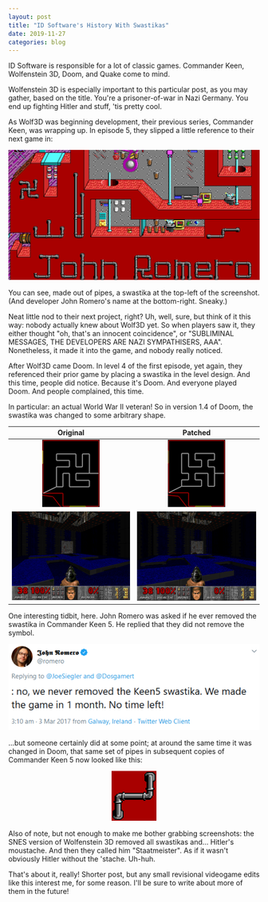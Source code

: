 ```yaml
---
layout: post
title: "ID Software's History With Swastikas"
date: 2019-11-27
categories: blog
---
```

ID Software is responsible for a lot of classic games. Commander Keen, Wolfenstein 3D, Doom, and Quake come to mind.

Wolfenstein 3D is especially important to this particular post, as you may gather, based on the title. You're a prisoner-of-war in Nazi Germany. You end up fighting Hitler and stuff, 'tis pretty cool.

As Wolf3D was beginning development, their previous series, Commander Keen, was wrapping up. In episode 5, they slipped a little reference to their next game in:

<p align="center">
<img src="/assets/2019-11-27-doom1993-patched-shape/3_Keen.png"/>  
</p>

You can see, made out of pipes, a swastika at the top-left of the screenshot. (And developer John Romero's name at the bottom-right. Sneaky.)

Neat little nod to their next project, right? Uh, well, sure, but think of it this way: nobody actually knew about Wolf3D yet. So when players saw it, they either thought "oh, that's an innocent coincidence", or "SUBLIMINAL MESSAGES, THE DEVELOPERS ARE NAZI SYMPATHISERS, AAA". Nonetheless, it made it into the game, and nobody really noticed.

After Wolf3D came Doom. In level 4 of the first episode, yet again, they referenced their prior game by placing a swastika in the level design. And this time, people did notice. Because it's Doom. And everyone played Doom. And people complained, this time.

In particular: an actual World War II veteran! So in version 1.4 of Doom, the swastika was changed to some arbitrary shape.

| Original                                                               | Patched                                                                 |
| :---:                                                                  | :---:                                                                   |
| <img src="/assets/2019-11-27-doom1993-patched-shape/1_Old.png"/>       | <img src="/assets/2019-11-27-doom1993-patched-shape/1_New.png"/>        |
| <img src="/assets/2019-11-27-doom1993-patched-shape/2_Old.png"/>       | <img src="/assets/2019-11-27-doom1993-patched-shape/2_New.png"/>        |

One interesting tidbit, here. John Romero was asked if he ever removed the swastika in Commander Keen 5. He replied that they did not remove the symbol.

<p align="center">
<img src="/assets/2019-11-27-doom1993-patched-shape/4_RomeroTweet.png"/>  
</p>

...but someone certainly did at some point; at around the same time it was changed in Doom, that same set of pipes in subsequent copies of Commander Keen 5 now looked like this:

<p align="center">
<img src="/assets/2019-11-27-doom1993-patched-shape/5_Patched.png"/>  
</p>

Also of note, but not enough to make me bother grabbing screenshots: the SNES version of Wolfenstein 3D removed all swastikas and... Hitler's moustache. And then they called him "Staatmeister". As if it wasn't obviously Hitler without the 'stache. Uh-huh.

That's about it, really! Shorter post, but any small revisional videogame edits like this interest me, for some reason. I'll be sure to write about more of them in the future!